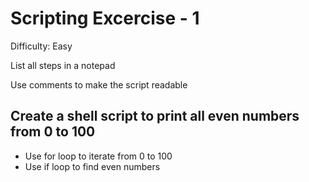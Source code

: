# Scripting Excercise - 1

Difficulty: Easy

List all steps in a notepad

Use comments to make the script readable

## Create a shell script to print all even numbers from 0 to 100

- Use for loop to iterate from 0 to 100
- Use if loop to find even numbers

